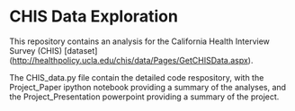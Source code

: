 # CHIS Data Exploration
This repository contains an analysis for the California Health Interview Survey (CHIS) [dataset] (http://healthpolicy.ucla.edu/chis/data/Pages/GetCHISData.aspx).

The CHIS_data.py file contain the detailed code respository, with the Project_Paper ipython notebook providing a summary of the analyses, and the Project_Presentation powerpoint providing a summary of the project.